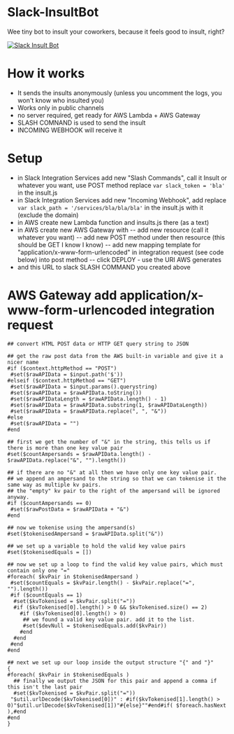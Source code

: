 # Slack-InsultBot
Wee tiny bot to insult your coworkers, because it feels good to insult, right?

[![Slack Insult Bot](http://i.imgur.com/jfEi1ML.png)](https://youtu.be/TGQeHzxA-VU)


# How it works
- It sends the insults anonymously (unless you uncomment the logs, you won't know who insulted you)
- Works only in public channels
- no server required, get ready for AWS Lambda + AWS Gateway
- SLASH COMNAND is used to send the insult
- INCOMING WEBHOOK will receive it


# Setup
- in Slack Integration Services add new "Slash Commands", call it Insult or whatever you want, use POST method replace ```var slack_token = 'bla'```  in the insult.js
- in Slack Integration Services add new "Incoming Webhook", add replace ```var slack_path = '/services/bla/bla/bla'``` in the insult.js with it (exclude the domain)
- in AWS create new Lambda function and insults.js there (as a text)
- in AWS create new AWS Gateway with
-- add new resource (call it whatever you want)
-- add new POST method under then resource (this should be GET I know I know)
-- add new mapping template for "application/x-www-form-urlencoded" in integration request (see code below) into post method
-- click DEPLOY - use the URI AWS generates
- and this URL to slack SLASH COMMAND you created above




# AWS Gateway add application/x-www-form-urlencoded integration request

```
## convert HTML POST data or HTTP GET query string to JSON

## get the raw post data from the AWS built-in variable and give it a nicer name
#if ($context.httpMethod == "POST")
 #set($rawAPIData = $input.path('$'))
#elseif ($context.httpMethod == "GET")
 #set($rawAPIData = $input.params().querystring)
 #set($rawAPIData = $rawAPIData.toString())
 #set($rawAPIDataLength = $rawAPIData.length() - 1)
 #set($rawAPIData = $rawAPIData.substring(1, $rawAPIDataLength))
 #set($rawAPIData = $rawAPIData.replace(", ", "&"))
#else
 #set($rawAPIData = "")
#end

## first we get the number of "&" in the string, this tells us if there is more than one key value pair
#set($countAmpersands = $rawAPIData.length() - $rawAPIData.replace("&", "").length())

## if there are no "&" at all then we have only one key value pair.
## we append an ampersand to the string so that we can tokenise it the same way as multiple kv pairs.
## the "empty" kv pair to the right of the ampersand will be ignored anyway.
#if ($countAmpersands == 0)
 #set($rawPostData = $rawAPIData + "&")
#end

## now we tokenise using the ampersand(s)
#set($tokenisedAmpersand = $rawAPIData.split("&"))

## we set up a variable to hold the valid key value pairs
#set($tokenisedEquals = [])

## now we set up a loop to find the valid key value pairs, which must contain only one "="
#foreach( $kvPair in $tokenisedAmpersand )
 #set($countEquals = $kvPair.length() - $kvPair.replace("=", "").length())
 #if ($countEquals == 1)
  #set($kvTokenised = $kvPair.split("="))
  #if ($kvTokenised[0].length() > 0 && $kvTokenised.size() == 2)
    #if ($kvTokenised[0].length() > 0)
     ## we found a valid key value pair. add it to the list.
     #set($devNull = $tokenisedEquals.add($kvPair))
    #end
  #end    
 #end
#end

## next we set up our loop inside the output structure "{" and "}"
{
#foreach( $kvPair in $tokenisedEquals )
  ## finally we output the JSON for this pair and append a comma if this isn't the last pair
  #set($kvTokenised = $kvPair.split("="))
 "$util.urlDecode($kvTokenised[0])" : #if($kvTokenised[1].length() > 0)"$util.urlDecode($kvTokenised[1])"#{else}""#end#if( $foreach.hasNext ),#end
#end
}
```
